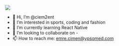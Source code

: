 <img src="{https://img.shields.io/badge/Figma-F24E1E?style=for-the-badge&logo=figma&logoColor=white}" />

- 👋 Hi, I’m @ciem2ent
- 👀 I’m interested in sports, coding and fashion
- 🌱 I’m currently learning React Native
- 💞️ I’m looking to collaborate on -
- 📫 How to reach me: emre.cimen@ypsomed.com




<!---
ciem2ent/ciem2ent is a ✨ special ✨ repository because its `README.md` (this file) appears on your GitHub profile.
You can click the Preview link to take a look at your changes.
--->
